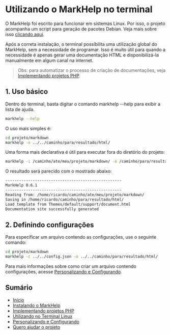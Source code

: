 # Utilizando o MarkHelp no terminal

O MarkHelp foi escrito para funcionar em sistemas Linux. Por isso, o projeto 
acompanha um script para geração de pacotes Debian. 
Veja mais sobre isso [clicando aqui](instalando.md#em-ambiente-linux).

Após a correta instalação, o terminal possíbilita uma utilização global do MarkHelp,
sem a necessidade de programar. Isso é muito útil para quando a necessidade é apenas
gerar uma documentação HTML e disponibilizá-la manualmente em algum canal na internet.

> Obs: para automatizar o processo de criação de documentações, veja [Implementando projetos PHP](utilizar-como-biblioteca.md).

## 1. Uso básico

Dentro do terminal, basta digitar o comando markhelp --help para exibir a lista de ajuda.

```bash
markhelp --help
```

O uso mais simples é:

```bash
cd projeto/markdown
markhelp -o ../../caminho/para/resultado/html/
```

Uma forma mais declarativa é útil para executar fora do diretório do projeto:

```bash
markhelp -i /caminho/ate/meu/projeto/markdown/ -o /caminho/para/resultado/html/
```

O resultado será parecido com o mostrado abaixo:

```bash
---------------------------------------------------
MarkHelp 0.6.1
---------------------------------------------------
Reading from: /home/ricardo/caminho/ate/meu/projeto/markdown/
Saving in /home/ricardo/caminho/para/resultado/html/
Load template from Themes/default/support/document.html
Documentation site successfully generated
```

## 2. Definindo configurações

Para especificar um arquivo contendo as configurações, use o seguinte comando:

```bash
cd projeto/markdown
markhelp -c ../../config.json -o ../../caminho/para/resultado/html/
```

Para mais informações sobre como criar um arquivo contendo configurações, acesse [Personalizando e Configurando](configuracoes.md).

## Sumário

-   [Início](index.md)
-   [Instalando o MarkHelp](instalando.md)
-   [Implementando projetos PHP](utilizar-como-biblioteca.md)
-   [Utilizando no Terminal Linux](utilizar-no-terminal.md)
-   [Personalizando e Configurando](configuracoes.md)
-   [Quero ajudar o projeto](como-ajudar.md)

